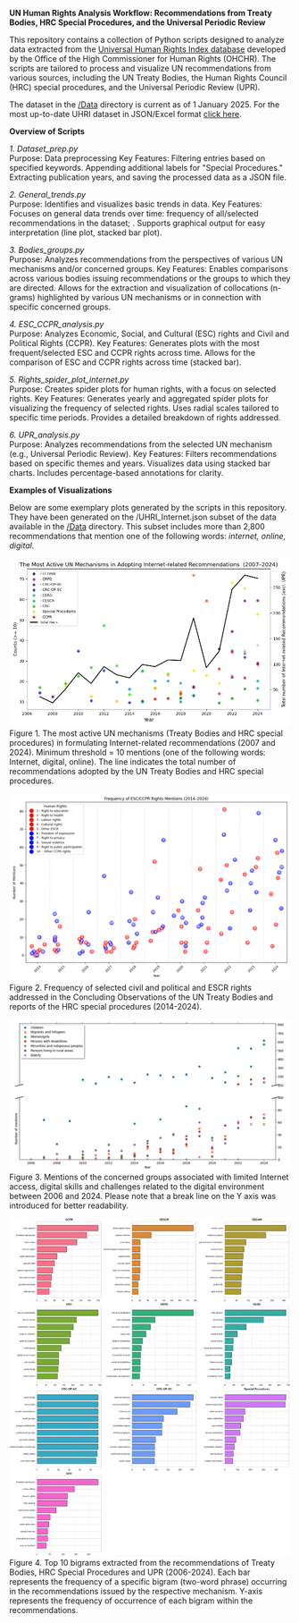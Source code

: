 **UN Human Rights Analysis Workflow: Recommendations from Treaty Bodies, HRC Special Procedures, and the Universal Periodic Review**

This repository contains a collection of Python scripts designed to analyze data extracted from the <a href="https://uhri.ohchr.org/en">Universal Human Rights Index database</a> developed by the Office of the High Commissioner for Human Rights (OHCHR). The scripts are tailored to process and visualize UN recommendations from various sources, including the UN Treaty Bodies, the Human Rights Council (HRC) special procedures, and the Universal Periodic Review (UPR).

The dataset in the <a href="https://github.com/lszoszk/UnitedNations_recommendations/tree/main/Data">/Data</a> directory is current as of 1 January 2025. For the most up-to-date UHRI dataset in JSON/Excel format <a href="https://uhri.ohchr.org/en/our-data-api">click here</a>.

**Overview of Scripts**

*1. Dataset_prep.py*<br>
Purpose: Data preprocessing
Key Features: Filtering entries based on specified keywords. Appending additional labels for "Special Procedures." Extracting publication years, and saving the processed data as a JSON file.

*2. General_trends.py*<br>
Purpose: Identifies and visualizes basic trends in data.
Key Features:
Focuses on general data trends over time: frequency of all/selected recommendations in the dataset; .
Supports graphical output for easy interpretation (line plot, stacked bar plot).

*3. Bodies_groups.py*<br>
Purpose: Analyzes recommendations from the perspectives of various UN mechanisms and/or concerned groups.
Key Features:
Enables comparisons across various bodies issuing recommendations or the groups to which they are directed.
Allows for the extraction and visualization of collocations (n-grams) highlighted by various UN mechanisms or in connection with specific concerned groups.

*4. ESC_CCPR_analysis.py*<br>
Purpose: Analyzes Economic, Social, and Cultural (ESC) rights and Civil and Political Rights (CCPR).
Key Features:
Generates plots with the most frequent/selected ESC and CCPR rights across time.
Allows for the comparison of ESC and CCPR rights across time (stacked bar).

*5. Rights_spider_plot_internet.py*<br>
Purpose: Creates spider plots for human rights, with a focus on selected rights.
Key Features:
Generates yearly and aggregated spider plots for visualizing the frequency of selected rights.
Uses radial scales tailored to specific time periods.
Provides a detailed breakdown of rights addressed.
 
*6. UPR_analysis.py*<br>
Purpose: Analyzes recommendations from the selected UN mechanism (e.g., Universal Periodic Review).
Key Features:
Filters recommendations based on specific themes and years.
Visualizes data using stacked bar charts.
Includes percentage-based annotations for clarity.

**Examples of Visualizations**

Below are some exemplary plots generated by the scripts in this repository. They have been generated on the /UHRI_Internet.json subset of the data available in the <a href="https://github.com/lszoszk/UnitedNations_recommendations/tree/main/Data">/Data</a> directory. This subset includes more than 2,800 recommendations that mention one of the following words: *internet, online, digital.* 

![Active_mechanisms.png](Examples/Active_mechanisms.png)
Figure 1. The most active UN mechanisms (Treaty Bodies and HRC special procedures) in formulating Internet-related recommendations (2007 and 2024). Minimum threshold = 10 mentions (one of the following words: Internet, digital, online). The line indicates the total number of recommendations adopted by the UN Treaty Bodies and HRC special procedures. 

![Plot_rights.png](Examples/Plot_rights.png)
Figure 2. Frequency of selected civil and political and ESCR rights addressed in the Concluding Observations of the UN Treaty Bodies and reports of the HRC special procedures (2014-2024). 

![Concerned_groups.png](Examples/Concerned_groups.png)
Figure 3. Mentions of the concerned groups associated with limited Internet access, digital skills and challenges related to the digital environment between 2006 and 2024.  Please note that a break line on the Y axis was introduced for better readability.

![Bigrams_internet_access.png](Examples/Bigrams_internet_access.png)
Figure 4. Top 10 bigrams extracted from the recommendations of Treaty Bodies, HRC Special Procedures and UPR (2006-2024). Each bar represents the frequency of a specific bigram (two-word phrase) occurring in the recommendations issued by the respective mechanism. Y-axis represents the frequency of occurrence of each bigram within the recommendations.
